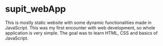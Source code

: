 # supit_webApp

This is mostly static website with some dynamic functionalities made in JavaScript. This was my first encounter with web development, so whole application is very simple. The goal was to learn HTML, CSS and basics of JavaScript. 
